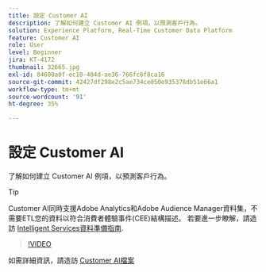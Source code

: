 ```yaml
---
title: 設定 Customer AI
description: 了解如何建立 Customer AI 例項，以預測客戶行為。
solution: Experience Platform, Real-Time Customer Data Platform
feature: Customer AI
role: User
level: Beginner
jira: KT-4172
thumbnail: 32665.jpg
exl-id: 84600a0f-ec10-484d-ae36-766fc6f8ca16
source-git-commit: 42427df298e2c5ae734ce050e935378db51e66a1
workflow-type: tm+mt
source-wordcount: '91'
ht-degree: 35%

---
```


# 設定 Customer AI

了解如何建立 Customer AI 例項，以預測客戶行為。

>[!TIP]
>
>Customer AI同時支援Adobe Analytics和Adobe Audience Manager資料集，不需要ETL您的資料以符合消費者體驗事件(CEE)結構描述。 若要進一步瞭解，請造訪 [Intelligent Services資料準備指南](https://experienceleague.adobe.com/docs/experience-platform/intelligent-services/data-preparation.html).

>[!VIDEO](https://video.tv.adobe.com/v/32665?quality=12&learn=on)

如需詳細資訊，請造訪 [Customer AI檔案](https://experienceleague.adobe.com/docs/experience-platform/intelligent-services/customer-ai/overview.html)
